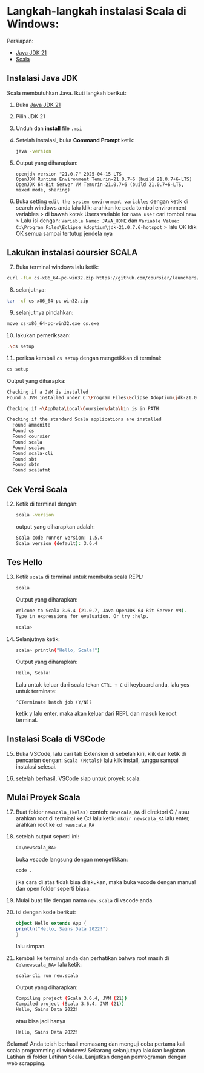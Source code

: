 # Langkah-langkah instalasi Scala di Windows:

Persiapan:
- [Java JDK 21](https://adoptium.net/download)
- [Scala](https://www.scala-lang.org/download/)

## Instalasi Java JDK

Scala membutuhkan Java. Ikuti langkah berikut:

1. Buka [Java JDK 21](https://adoptium.net/download)
2. Pilih JDK 21
3. Unduh dan **install** file `.msi`
4. Setelah instalasi, buka **Command Prompt** ketik:
   ```bash
   java -version
   ```
5. Output yang diharapkan:
    ```
    openjdk version "21.0.7" 2025-04-15 LTS
    OpenJDK Runtime Environment Temurin-21.0.7+6 (build 21.0.7+6-LTS)
    OpenJDK 64-Bit Server VM Temurin-21.0.7+6 (build 21.0.7+6-LTS, mixed mode, sharing)
    ```

6. Buka setting `edit the system environment variables` dengan ketik di search windows anda lalu klik:
arahkan ke pada tombol environment variables > di bawah kotak Users variable for `nama user` cari tombol new > Lalu isi dengan:
`Variable Name: JAVA_HOME` dan `Variable Value: C:\Program Files\Eclipse Adoptium\jdk-21.0.7.6-hotspot` > lalu OK
klik OK semua sampai tertutup jendela nya

## Lakukan instalasi coursier SCALA

7. Buka terminal windows lalu ketik:
```bash
curl -fLo cs-x86_64-pc-win32.zip https://github.com/coursier/launchers/raw/master/cs-x86_64-pc-win32.zip
```
8. selanjutnya:
```bash
tar -xf cs-x86_64-pc-win32.zip
```
9. selanjutnya pindahkan:
```bash
move cs-x86_64-pc-win32.exe cs.exe
```
10. lakukan pemeriksaan:
```bash
.\cs setup
```

11. periksa kembali `cs setup` dengan mengetikkan di terminal:
```bash
cs setup
```
Output yang diharapka:
```bash
Checking if a JVM is installed
Found a JVM installed under C:\Program Files\Eclipse Adoptium\jdk-21.0.7.6-hotspot.

Checking if ~\AppData\Local\Coursier\data\bin is in PATH

Checking if the standard Scala applications are installed
  Found ammonite
  Found cs
  Found coursier
  Found scala
  Found scalac
  Found scala-cli
  Found sbt
  Found sbtn
  Found scalafmt
```

## Cek Versi Scala

12. Ketik di terminal dengan:
    ```bash
    scala -version
    ```
    output yang diharapkan adalah:
    ```bash
    Scala code runner version: 1.5.4
    Scala version (default): 3.6.4
    ```

## Tes Hello

13. Ketik `scala` di terminal untuk membuka scala REPL:
    ```bash
    scala
    ```
    Output yang diharapkan:
    ```bash
    Welcome to Scala 3.6.4 (21.0.7, Java OpenJDK 64-Bit Server VM).
    Type in expressions for evaluation. Or try :help.

    scala> 
    ```
14. Selanjutnya ketik:
    ```bash
    scala> println("Hello, Scala!")
    ```
    Output yang diharapkan:
    ```bash
    Hello, Scala!
    ```
    Lalu untuk keluar dari scala tekan `CTRL + C` di keyboard anda, lalu yes untuk terminate:
    ```
    ^CTerminate batch job (Y/N)?
    ```
    ketik y lalu enter. maka akan keluar dari REPL dan masuk ke root terminal.

## Instalasi Scala di VSCode

15. Buka VSCode, lalu cari tab Extension di sebelah kiri, klik dan ketik di pencarian dengan:
    `Scala (Metals)` lalu klik install, tunggu sampai instalasi selesai.

16. setelah berhasil, VSCode siap untuk proyek scala.

## Mulai Proyek Scala

17. Buat folder `newscala_(kelas)` contoh: `newscala_RA` di direktori C:/ atau arahkan root di terminal ke C:/ lalu ketik: `mkdir newscala_RA` lalu enter, arahkan root ke `cd newscala_RA` 

18. setelah output seperti ini:
    ```bash
    C:\newscala_RA>
    ```
    buka vscode langsung dengan mengetikkan:
    ```bash
    code .
    ```
    jika cara di atas tidak bisa dilakukan, maka buka vscode dengan manual dan open folder seperti biasa.

19. Mulai buat file dengan nama `new.scala` di vscode anda.

20. isi dengan kode berikut:
    ```scala
    object Hello extends App {
    println("Hello, Sains Data 2022!")
    }
    ```
    lalu simpan.

21. kembali ke terminal anda dan perhatikan bahwa root masih di `C:\newscala_RA>` lalu ketik:
    ```bash
    scala-cli run new.scala
    ```
    Output yang diharapkan:
    ```bash
    Compiling project (Scala 3.6.4, JVM (21))
    Compiled project (Scala 3.6.4, JVM (21))
    Hello, Sains Data 2022!
    ```
    atau bisa jadi hanya
    ```bash
    Hello, Sains Data 2022!
    ```

Selamat! Anda telah berhasil memasang dan menguji coba pertama kali scala programming di windows!
Sekarang selanjutnya lakukan kegiatan Latihan di folder Latihan Scala.
Lanjutkan dengan pemrograman dengan web scrapping.



